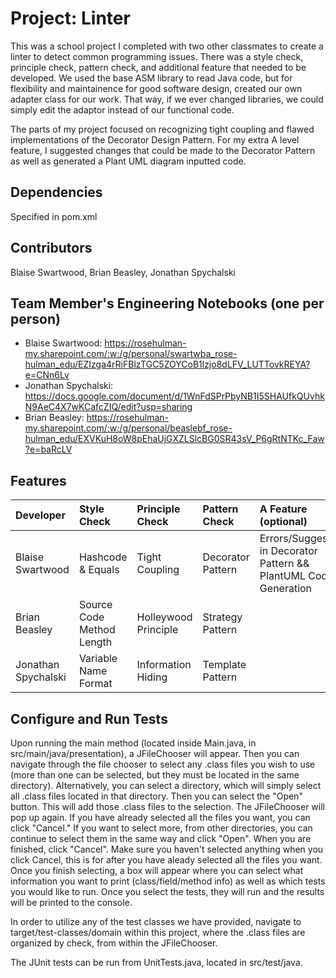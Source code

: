 # Project: Linter

This was a school project I completed with two other classmates to create a linter to detect common programming issues. There was a style check, principle check, pattern check, and additional feature that needed to be developed. We used the base ASM library to read Java code, but for flexibility and maintainence for good software design, created our own adapter class for our work. That way, if we ever changed libraries, we could simply edit the adaptor instead of our functional code. 

The parts of my project focused on recognizing tight coupling and flawed implementations of the Decorator Design Pattern. For my extra A level feature, I suggested changes that could be made to the Decorator Pattern as well as generated a Plant UML diagram inputted code.

## Dependencies
Specified in pom.xml

## Contributors
Blaise Swartwood, Brian Beasley, Jonathan Spychalski

## Team Member's Engineering Notebooks (one per person)
- Blaise Swartwood: https://rosehulman-my.sharepoint.com/:w:/g/personal/swartwba_rose-hulman_edu/EZIzga4rRiFBlzTGC5ZOYCoB1lzjo8dLFV_LUTTovkREYA?e=CNn6Lv
- Jonathan Spychalski: https://docs.google.com/document/d/1WnFdSPrPbyNB1I5SHAUfkQUvhkN9AeC4X7wKCafcZIQ/edit?usp=sharing
- Brian Beasley: https://rosehulman-my.sharepoint.com/:w:/g/personal/beaslebf_rose-hulman_edu/EXVKuH8oW8pEhaUjGXZLSlcBG0SR43sV_P6gRtNTKc_Faw?e=baRcLV

## Features


| Developer         | Style Check        | Principle Check | Pattern Check     | A Feature (optional) |
|:------------------|:-------------------|:----------------|:------------------|:---------------------|
| Blaise Swartwood   |  Hashcode & Equals |  Tight Coupling | Decorator Pattern |  Errors/Suggestions in Decorator Pattern && PlantUML Code Generation |
| Brian Beasley      | Source Code Method Length | Holleywood Principle | Strategy Pattern |  |
| Jonathan Spychalski| Variable Name Format | Information Hiding | Template Pattern |                  


## Configure and Run Tests ##
Upon running the main method (located inside Main.java, in src/main/java/presentation), a JFileChooser will appear. Then you can navigate through the file chooser to select any .class files you wish to use (more than one can be selected, but they must be located in the same directory). Alternatively, you can select a directory, which will simply select all .class files located in that directory. Then you can select the "Open" button. This will add those .class files to the selection. The JFileChooser will pop up again. If you have already selected all the files you want, you can click "Cancel." If you want to select more, from other directories, you can continue to select them in the same way and click "Open". When you are finished, click "Cancel". Make sure you haven't selected anything when you click Cancel, this is for after you have aleady selected all the files you want. Once you finish selecting, a box will appear where you can select what information you want to print (class/field/method info) as well as which tests you would like to run. Once you select the tests, they will run and the results will be printed to the console. 

In order to utilize any of the test classes we have provided, navigate to target/test-classes/domain within this project, where the .class files are organized by check, from within the JFileChooser. 

The JUnit tests can be run from UnitTests.java, located in src/test/java.
